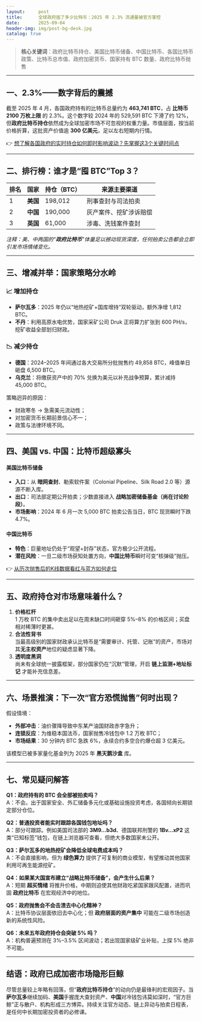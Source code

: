 ```yaml
---
layout:     post
title:      全球政府囤了多少比特币：2025 年 2.3% 流通量被官方掌控
date:       2025-09-04
header-img: img/post-bg-desk.jpg
catalog: true
---
```


> **核心关键词**：政府比特币持仓、美国比特币储备、中国比特币、各国比特币政策、比特币总市值、政府加密货币、国家持有 BTC 数量、政府比特币抛售

---

## 一、2.3%——数字背后的震撼

截至 2025 年 4 月，各国政府持有的比特币总量约为 **463,741 BTC**，占 **比特币 2100 万枚上限** 的 2.3%。这个数字较 2024 年的 529,591 BTC 下滑了约 12%，但**政府比特币持仓**依然成为全球加密市场不可忽视的权重力量。市值层面，按当前价格折算，这批资产价值逾 **300 亿美元**，足以左右短期内行情。  

👉 [想了解各国政府的实时持仓如何即时影响波动？先掌握这3个关键时间点](https://okxdog.com/)

---

## 二、排行榜：谁才是“囤 BTC”Top 3？

| 排名 | 国家 | 持仓（BTC） | 来源主要渠道  
|----|------|------------|---------------  
| 1 | **美国** | 198,012 | 刑事查封与司法拍卖  
| 2 | **中国** | 190,000 | 灰产案件、挖矿涉诉赔偿  
| 3 | **英国** | 61,000  | 涉毒、洗钱案件查封  

*注释：美、中两国的“**政府比特币**”体量足以撼动现货深度，任何拍卖公告都会立即引发市场情绪变化。*  

---

## 三、增减并举：国家策略分水岭

### 📈 增加持仓  
- **萨尔瓦多**：2025 年仍以“地热挖矿+国库增持”双轮驱动，额外净增 1,812 BTC。  
- **不丹**：利用高原水电优势，国家采矿公司 Druk 正将算力扩张到 600 PH/s，挖矿收益全部划归财政。  

### 📉 减少持仓  
- **德国**：2024–2025 年间通过各大交易所分批抛售约 49,858 BTC，峰值单日砸盘 6,500 BTC。  
- **乌克兰**：将缴获资产中的 70% 兑换为美元以补充战争预算，累计减持 45,000 BTC。  

策略迥异的原因：  
- 财政寒冬 → 急需美元流动性；  
- 对加密货币长期前景信心不一；  
- 政策与法律环境不同。  

---

## 四、美国 vs. 中国：比特币超级寡头

#### 美国比特币储备  
- **入口**：从 **暗网查封**、勒索软件案（Colonial Pipeline、Silk Road 2.0 等）源源不断入库。  
- **出口**：司法部定期公开拍卖；少数直接进入 **战略加密储备基金（尚在讨论阶段）**。  
- **市场影响**：2024 年 6 月一次 5,000 BTC 拍卖公告当日，BTC 现货瞬时下跌 4.7%。  

#### 中国比特币  
- **特色**：巨量地址仍处于“观望+封存”状态，官方极少公开流程。  
- **潜在风险**：一旦二级市场获知处置方向，**中国比特币**瞬时可变“核弹级”抛压。  

👉 [从历次抛售后的K线数据看红与蓝方如何走位](https://okxdog.com/)

---

## 五、政府持仓对市场意味着什么？

1. **价格杠杆**  
   1 万枚 BTC 的集中卖出足以在周末缺口时间砸穿 5%–8% 的价格区间；买盘相对稀薄时更甚。  
2. **合法性背书**  
   当最高级别的国家财政承认比特币是“需要审计、托管、记账”的资产，市场对其**无主权资产**地位的疑虑显著下降。  
3. **透明度黑洞**  
   尚未有全球统一披露框架，部分国家仍在“沉默”管理，开启 **链上监测+地址标记** 才能补充信息差。  

---

## 六、场景推演：下一次“官方恐慌抛售”何时出现？

假设情境：  
- **外部冲击**：油价骤降导致中东某产油国财政赤字急升；  
- **连锁反应**：为维稳本国法币，国家抛售冷钱包中 1.2 万枚 BTC；  
- **市场结果**：30 分钟内 BTC 急跌 6%，永续合约多空合约爆仓超 3 亿美元。  

该模型已被多家量化基金列为 2025 年 **黑天鹅沙盒** 库。

---

## 七、常见疑问解答

**Q1：政府持有的 BTC 会全部被拍卖吗？**  
A：不会。出于国家安全、外汇储备多元化或基础设施投资考虑，各国倾向长期锁定部分仓位。  

**Q2：普通投资者能实时跟踪各国钱包地址吗？**  
A：部分可跟踪。例如美国司法部的 **3M9…b3d**、德国联邦刑警的 **1Bv…xP2** 这类“已知标签”钱包，在链上浏览器可查看，但绝大多数国家未公开。  

**Q3：萨尔瓦多的地热挖矿会降低全球电费成本吗？**  
A：不会直接影响，但为 **绿色算力** 提供了可复制的商业模型，有望推动其他国家利用可再生能源挖矿。  

**Q4：如果某大国宣布建立“战略比特币储备”，会产生什么后果？**  
A：短期 **超买情绪** 将推升价格，中期则迫使其他财政吃紧国家跟风配置，进而巩固 **政府比特币** 在宏观经济中的地位。  

**Q5：政府抛售会不会击溃去中心化精神？**  
A：比特币协议层面依旧去中心化；但 **政府层面的资产集中** 可能在二级市场创造新的系统性风险。  

**Q6：未来五年政府持仓会突破 5% 吗？**  
A：机构普遍预测在 3%–3.5% 区间波动；若出现国家级矿业补贴，上探 5% 绝非不可能。

---

## 结语：政府已成加密市场隐形巨鲸

尽管总量较上年略有回落，但“**政府比特币持仓**”的动向仍是最锋利的宏观因子。当 **萨尔瓦多**继续加码、**美国**手握庞大查封资产、**中国**对冷钱包讳莫如深时，“官方巨鲸”正与散户、机构形成三方博弈。持续关注官方动态、链上异动与拍卖日程表，是任何中长期加密投资者的必修课。